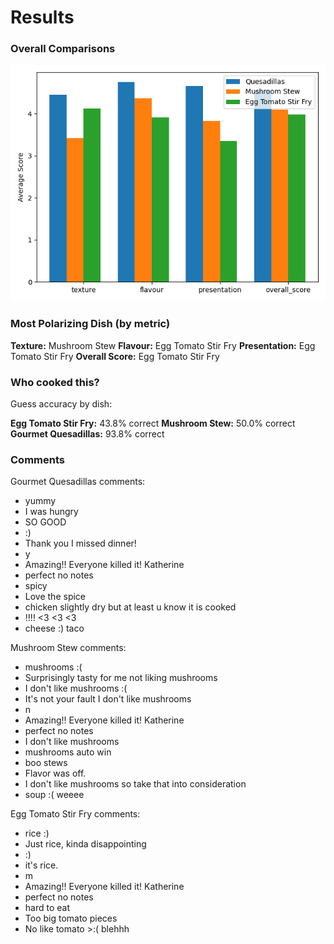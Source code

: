 # Results

### Overall Comparisons

![Bar Graph](./bar_graph.png)

### Most Polarizing Dish (by metric)

**Texture:** Mushroom Stew
**Flavour:** Egg Tomato Stir Fry
**Presentation:** Egg Tomato Stir Fry
**Overall Score:** Egg Tomato Stir Fry

### Who cooked this?

Guess accuracy by dish:

**Egg Tomato Stir Fry:** 43.8% correct
**Mushroom Stew:** 50.0% correct
**Gourmet Quesadillas:** 93.8% correct

### Comments

Gourmet Quesadillas comments:

- yummy
- I was hungry
- SO GOOD
- :)
- Thank you I missed dinner!
- y
- Amazing!! Everyone killed it! Katherine
- perfect no notes
- spicy
- Love the spice
- chicken slightly dry but at least u know it is cooked
- !!!! <3 <3 <3
- cheese :) taco

Mushroom Stew comments:

- mushrooms :(
- Surprisingly tasty for me not liking mushrooms
- I don't like mushrooms :(
- It's not your fault I don't like mushrooms
- n
- Amazing!! Everyone killed it! Katherine
- perfect no notes
- I don't like mushrooms
- mushrooms auto win
- boo stews
- Flavor was off.
- I don't like mushrooms so take that into consideration
- soup :( weeee

Egg Tomato Stir Fry comments:

- rice :)
- Just rice, kinda disappointing
- :)
- it's rice.
- m
- Amazing!! Everyone killed it! Katherine
- perfect no notes
- hard to eat
- Too big tomato pieces
- No like tomato >:( blehhh
